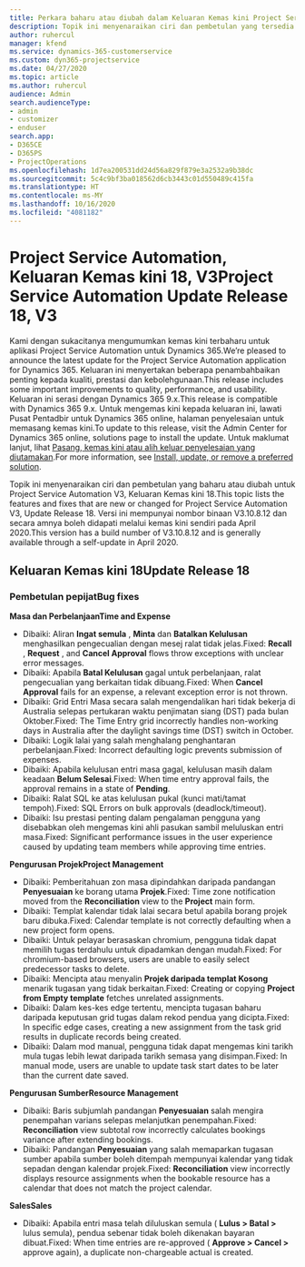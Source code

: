 ```yaml
---
title: Perkara baharu atau diubah dalam Keluaran Kemas kini Project Service Automation 18, V3
description: Topik ini menyenaraikan ciri dan pembetulan yang tersedia dalam Keluaran Kemas kini Project Service Automation 18, V3.
author: ruhercul
manager: kfend
ms.service: dynamics-365-customerservice
ms.custom: dyn365-projectservice
ms.date: 04/27/2020
ms.topic: article
ms.author: ruhercul
audience: Admin
search.audienceType:
- admin
- customizer
- enduser
search.app:
- D365CE
- D365PS
- ProjectOperations
ms.openlocfilehash: 1d7ea200531dd24d56a829f879e3a2532a9b38dc
ms.sourcegitcommit: 5c4c9bf3ba018562d6cb3443c01d550489c415fa
ms.translationtype: HT
ms.contentlocale: ms-MY
ms.lasthandoff: 10/16/2020
ms.locfileid: "4081182"
---
```

# <a name="project-service-automation-update-release-18-v3"></a><span data-ttu-id="4a058-103">Project Service Automation, Keluaran Kemas kini 18, V3</span><span class="sxs-lookup"><span data-stu-id="4a058-103">Project Service Automation Update Release 18, V3</span></span>

<span data-ttu-id="4a058-104">Kami dengan sukacitanya mengumumkan kemas kini terbaharu untuk aplikasi Project Service Automation untuk Dynamics 365.</span><span class="sxs-lookup"><span data-stu-id="4a058-104">We’re pleased to announce the latest update for the Project Service Automation application for Dynamics 365.</span></span> <span data-ttu-id="4a058-105">Keluaran ini menyertakan beberapa penambahbaikan penting kepada kualiti, prestasi dan kebolehgunaan.</span><span class="sxs-lookup"><span data-stu-id="4a058-105">This release includes some important improvements to quality, performance, and usability.</span></span> <span data-ttu-id="4a058-106">Keluaran ini serasi dengan Dynamics 365 9.x.</span><span class="sxs-lookup"><span data-stu-id="4a058-106">This release is compatible with Dynamics 365 9.x.</span></span> <span data-ttu-id="4a058-107">Untuk mengemas kini kepada keluaran ini, lawati Pusat Pentadbir untuk Dynamics 365 online, halaman penyelesaian untuk memasang kemas kini.</span><span class="sxs-lookup"><span data-stu-id="4a058-107">To update to this release, visit the Admin Center for Dynamics 365 online, solutions page to install the update.</span></span> <span data-ttu-id="4a058-108">Untuk maklumat lanjut, lihat [Pasang, kemas kini atau alih keluar penyelesaian yang diutamakan](https://docs.microsoft.com/power-platform/admin/install-remove-preferred-solution).</span><span class="sxs-lookup"><span data-stu-id="4a058-108">For more information, see [Install, update, or remove a preferred solution](https://docs.microsoft.com/power-platform/admin/install-remove-preferred-solution).</span></span>

<span data-ttu-id="4a058-109">Topik ini menyenaraikan ciri dan pembetulan yang baharu atau diubah untuk Project Service Automation V3, Keluaran Kemas kini 18.</span><span class="sxs-lookup"><span data-stu-id="4a058-109">This topic lists the features and fixes that are new or changed for Project Service Automation V3, Update Release 18.</span></span> <span data-ttu-id="4a058-110">Versi ini mempunyai nombor binaan V3.10.8.12 dan secara amnya boleh didapati melalui kemas kini sendiri pada April 2020.</span><span class="sxs-lookup"><span data-stu-id="4a058-110">This version has a build number of V3.10.8.12 and is generally available through a self-update in April 2020.</span></span>

## <a name="update-release-18"></a><span data-ttu-id="4a058-111">Keluaran Kemas kini 18</span><span class="sxs-lookup"><span data-stu-id="4a058-111">Update Release 18</span></span>

### <a name="bug-fixes"></a><span data-ttu-id="4a058-112">Pembetulan pepijat</span><span class="sxs-lookup"><span data-stu-id="4a058-112">Bug fixes</span></span>

<span data-ttu-id="4a058-113">**Masa dan Perbelanjaan**</span><span class="sxs-lookup"><span data-stu-id="4a058-113">**Time and Expense**</span></span>

- <span data-ttu-id="4a058-114">Dibaiki: Aliran **Ingat semula** , **Minta** dan **Batalkan Kelulusan** menghasilkan pengecualian dengan mesej ralat tidak jelas.</span><span class="sxs-lookup"><span data-stu-id="4a058-114">Fixed: **Recall** , **Request** , and **Cancel Approval** flows throw exceptions with unclear error messages.</span></span>
- <span data-ttu-id="4a058-115">Dibaiki: Apabila **Batal Kelulusan** gagal untuk perbelanjaan, ralat pengecualian yang berkaitan tidak dibuang.</span><span class="sxs-lookup"><span data-stu-id="4a058-115">Fixed: When **Cancel Approval** fails for an expense, a relevant exception error is not thrown.</span></span>
- <span data-ttu-id="4a058-116">Dibaiki: Grid Entri Masa secara salah mengendalikan hari tidak bekerja di Australia selepas pertukaran waktu penjimatan siang (DST) pada bulan Oktober.</span><span class="sxs-lookup"><span data-stu-id="4a058-116">Fixed: The Time Entry grid incorrectly handles non-working days in Australia after the daylight savings time (DST) switch in October.</span></span>
- <span data-ttu-id="4a058-117">Dibaiki: Logik lalai yang salah menghalang penghantaran perbelanjaan.</span><span class="sxs-lookup"><span data-stu-id="4a058-117">Fixed: Incorrect defaulting logic prevents submission of expenses.</span></span>
- <span data-ttu-id="4a058-118">Dibaiki: Apabila kelulusan entri masa gagal, kelulusan masih dalam keadaan **Belum Selesai**.</span><span class="sxs-lookup"><span data-stu-id="4a058-118">Fixed: When time entry approval fails, the approval remains in a state of **Pending**.</span></span>
- <span data-ttu-id="4a058-119">Dibaiki: Ralat SQL ke atas kelulusan pukal (kunci mati/tamat tempoh).</span><span class="sxs-lookup"><span data-stu-id="4a058-119">Fixed: SQL Errors on bulk approvals (deadlock/timeout).</span></span>
- <span data-ttu-id="4a058-120">Dibaiki: Isu prestasi penting dalam pengalaman pengguna yang disebabkan oleh mengemas kini ahli pasukan sambil meluluskan entri masa.</span><span class="sxs-lookup"><span data-stu-id="4a058-120">Fixed: Significant performance issues in the user experience caused by updating team members while approving time entries.</span></span>

<span data-ttu-id="4a058-121">**Pengurusan Projek**</span><span class="sxs-lookup"><span data-stu-id="4a058-121">**Project Management**</span></span>

- <span data-ttu-id="4a058-122">Dibaiki: Pemberitahuan zon masa dipindahkan daripada pandangan **Penyesuaian** ke borang utama **Projek**.</span><span class="sxs-lookup"><span data-stu-id="4a058-122">Fixed: Time zone notification moved from the **Reconciliation** view to the **Project** main form.</span></span>
- <span data-ttu-id="4a058-123">Dibaiki: Templat kalendar tidak lalai secara betul apabila borang projek baru dibuka.</span><span class="sxs-lookup"><span data-stu-id="4a058-123">Fixed: Calendar template is not correctly defaulting when a new project form opens.</span></span>
- <span data-ttu-id="4a058-124">Dibaiki: Untuk pelayar berasaskan chromium, pengguna tidak dapat memilih tugas terdahulu untuk dipadamkan dengan mudah.</span><span class="sxs-lookup"><span data-stu-id="4a058-124">Fixed: For chromium-based browsers, users are unable to easily select predecessor tasks to delete.</span></span>
- <span data-ttu-id="4a058-125">Dibaiki: Mencipta atau menyalin **Projek daripada templat Kosong** menarik tugasan yang tidak berkaitan.</span><span class="sxs-lookup"><span data-stu-id="4a058-125">Fixed: Creating or copying **Project from Empty template** fetches unrelated assignments.</span></span>
- <span data-ttu-id="4a058-126">Dibaiki: Dalam kes-kes edge tertentu, mencipta tugasan baharu daripada keputusan grid tugas dalam rekod pendua yang dicipta.</span><span class="sxs-lookup"><span data-stu-id="4a058-126">Fixed: In specific edge cases, creating a new assignment from the task grid results in duplicate records being created.</span></span>
- <span data-ttu-id="4a058-127">Dibaiki: Dalam mod manual, pengguna tidak dapat mengemas kini tarikh mula tugas lebih lewat daripada tarikh semasa yang disimpan.</span><span class="sxs-lookup"><span data-stu-id="4a058-127">Fixed: In manual mode, users are unable to update task start dates to be later than the current date saved.</span></span>

<span data-ttu-id="4a058-128">**Pengurusan Sumber**</span><span class="sxs-lookup"><span data-stu-id="4a058-128">**Resource Management**</span></span>

- <span data-ttu-id="4a058-129">Dibaiki: Baris subjumlah pandangan **Penyesuaian** salah mengira penempahan varians selepas melanjutkan penempahan.</span><span class="sxs-lookup"><span data-stu-id="4a058-129">Fixed: **Reconciliation** view subtotal row incorrectly calculates bookings variance after extending bookings.</span></span>
- <span data-ttu-id="4a058-130">Dibaiki: Pandangan **Penyesuaian** yang salah memaparkan tugasan sumber apabila sumber boleh ditempah mempunyai kalendar yang tidak sepadan dengan kalendar projek.</span><span class="sxs-lookup"><span data-stu-id="4a058-130">Fixed: **Reconciliation** view incorrectly displays resource assignments when the bookable resource has a calendar that does not match the project calendar.</span></span>

<span data-ttu-id="4a058-131">**Sales**</span><span class="sxs-lookup"><span data-stu-id="4a058-131">**Sales**</span></span>

- <span data-ttu-id="4a058-132">Dibaiki: Apabila entri masa telah diluluskan semula ( **Lulus > Batal >** lulus semula), pendua sebenar tidak boleh dikenakan bayaran dibuat.</span><span class="sxs-lookup"><span data-stu-id="4a058-132">Fixed: When time entries are re-approved ( **Approve > Cancel >** approve again), a duplicate non-chargeable actual is created.</span></span>

